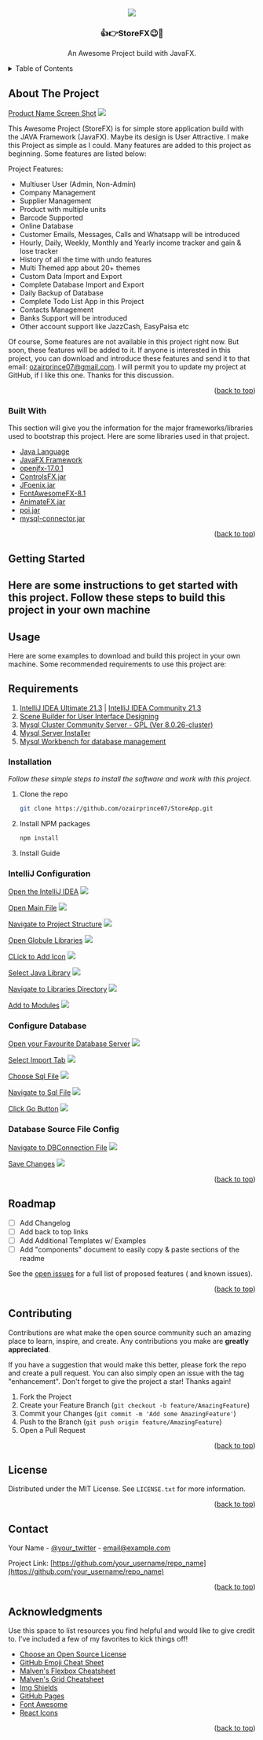 <div id="top"></div>
<!-- 
[![Contributors][contributors-shield]][contributors-url]
[![Forks][forks-shield]][forks-url]
[![Stargazers][stars-shield]][stars-url]
[![Issues][issues-shield]][issues-url]
[![MIT License][license-shield]][license-url]
[![LinkedIn][linkedin-shield]][linkedin-url] -->

<!-- PROJECT LOGO -->
<br />
<div align="center">
  <a href="https://github.com/uzairdev07/StoreApp">
    <img src="https://img.icons8.com/external-icongeek26-linear-colour-icongeek26/64/000000/external-shop-ecommerce-icongeek26-linear-colour-icongeek26.png"/>
  </a> 

<h3 align="center">👍👉StoreFX😉🤗</h3>

  <p align="center">
    An Awesome Project build with JavaFX.
  </p>
</div>

<!-- TABLE OF CONTENTS -->
<details>
  <summary>Table of Contents</summary>
  <ol>
    <li>
      <a href="#about-the-project">About The Project</a>
      <ul>
        <li><a href="#built-with">Built With</a></li>
      </ul>
    </li>
    <li>
      <a href="#getting-started">Getting Started</a>
      <ul>
        <li><a href="#usage">Usage</a></li>
        <li><a href="#requirements">Requirements</a></li>
        <li><a href="#installation">Installation</a></li>
      </ul>
    </li>
    <li><a href="#roadmap">Roadmap</a></li>
    <li><a href="#contributing">Contributing</a></li>
    <li><a href="#license">License</a></li>
    <li><a href="#contact">Contact</a></li>
    <li><a href="#acknowledgments">Acknowledgments</a></li>
  </ol>
</details>

<!-- ABOUT THE PROJECT -->

<div id="about-the-project"></div>

## About The Project

[Product Name Screen Shot](https://raw.githubusercontent.com/uzairdev07/resources/main/Images/StoreApp/db.png?token=AO22IKMT5ZJ3BWIAM35FSZDBWF3B6)
<img src="https://raw.githubusercontent.com/uzairdev07/resources/main/Images/StoreApp/db.png?token=AO22IKMT5ZJ3BWIAM35FSZDBWF3B6" />

This Awesome Project (StoreFX) is for simple store application build with the JAVA Framework (JavaFX). Maybe its design
is User Attractive. I make this Project as simple as I could. Many features are added to this project as beginning. Some
features are listed below:

Project Features:

- Multiuser User (Admin, Non-Admin)
- Company Management
- Supplier Management
- Product with multiple units
- Barcode Supported
- Online Database
- Customer Emails, Messages, Calls and Whatsapp will be introduced
- Hourly, Daily, Weekly, Monthly and Yearly income tracker and gain & lose tracker
- History of all the time with undo features
- Multi Themed app about 20+ themes
- Custom Data Import and Export
- Complete Database Import and Export
- Daily Backup of Database
- Complete Todo List App in this Project
- Contacts Management
- Banks Support will be introduced
- Other account support like JazzCash, EasyPaisa etc

Of course, Some features are not available in this project right now. But soon, these features will be added to it. If
anyone is interested in this project, you can download and introduce these features and send it to that email:
ozairprince07@gmail.com. I will permit you to update my project at GitHub, if I like this one. Thanks for this
discussion.

<p align="right">(<a href="#top">back to top</a>)</p>

<div id="built-with"></div>

### Built With

This section will give you the information for the major frameworks/libraries used to bootstrap this project. Here are
some libraries used in that project.

- [Java Language](https://java.org/)
- [JavaFX Framework](https://openjfx.io/)
- [openjfx-17.0.1](https://openjfx.io/)
- [ControlsFX.jar](https://controlsfx.github.io/)
- [JFoenix.jar](http://www.jfoenix.com/)
- [FontAwesomeFX-8.1](https://bitbucket.org/Jerady/fontawesomefx/downloads/)
- [AnimateFX.jar](https://github.com/Typhon0/AnimateFX)
- [poi.jar](https://jar-download.com/artifacts/org.apache.poi)
- [mysql-connector.jar](https://jar-download.com/artifacts/mysql/mysql-connector-java)

<p align="right">(<a href="#top">back to top</a>)</p>

<!-- GETTING STARTED -->

<div id="getting-started"></div>

## Getting Started

## Here are some instructions to get started with this project. Follow these steps to build this project in your own machine

<!-- USAGE EXAMPLES -->

<div id="usage"></div>

## Usage

Here are some examples to download and build this project in your own machine. Some recommended requirements to use this
project are:

<div id="requirements"></div>

## Requirements

1. [IntelliJ IDEA Ultimate 21.3](https://www.jetbrains.com/idea/download/)
   | [IntelliJ IDEA Community 21.3](https://www.jetbrains.com/idea/download/)
2. [Scene Builder for User Interface Designing](https://gluonhq.com/products/scene-builder/)
3. [Mysql Cluster Community Server - GPL (Ver 8.0.26-cluster)](https://dev.mysql.com/downloads/mysql/)
4. [Mysql Server Installer](https://dev.mysql.com/downloads/installer/)
5. [Mysql Workbench for database management](https://dev.mysql.com/downloads/workbench/)

<div id="installation"></div>

### Installation

_Follow these simple steps to install the software and work with this project._

1. Clone the repo

   ```sh
   git clone https://github.com/ozairprince07/StoreApp.git
   ```

2. Install NPM packages

   ```sh
   npm install
   ```

3. Install Guide

### IntelliJ Configuration 

[Open the IntelliJ IDEA]()
<img src="/home/uzair/Desktop/images/setup/libsSetup/openIDEA.png" />

[Open Main File]()
<img src="/home/uzair/Desktop/images/setup/libsSetup/openMainFile.png" />

[Navigate to Project Structure]()
<img src="/home/uzair/Desktop/images/setup/libsSetup/openProjectStructure.png" />

[Open Globule Libraries]()
<img src="/home/uzair/Desktop/images/setup/libsSetup/openGlobleLibs.png" />

[CLick to Add Icon]()
<img src="/home/uzair/Desktop/images/setup/libsSetup/addNewLib.png" />

[Select Java Library]()
<img src="/home/uzair/Desktop/images/setup/libsSetup/selectJava.png" />

[Navigate to Libraries Directory]()
<img src="/home/uzair/Desktop/images/setup/libsSetup/selectLibsDir.png" />

[Add to Modules]()
<img src="/home/uzair/Desktop/images/setup/libsSetup/selectTheModule.png" />

### Configure Database

[Open your Favourite Database Server]()
<img src="/home/uzair/Desktop/images/setup/database/openLocalHost.png" />

[Select Import Tab]()
<img src="/home/uzair/Desktop/images/setup/database/clickImport.png" />

[Choose Sql File]()
<img src="/home/uzair/Desktop/images/setup/database/chooseSqlFile.png" />

[Navigate to Sql File]()
<img src="/home/uzair/Desktop/images/setup/database/selectSQLFile.png" />

[Click Go Button]()
<img src="/home/uzair/Desktop/images/setup/database/clickGo.png" />

### Database Source File Config

[Navigate to DBConnection File]()
<img src="/home/uzair/Desktop/images/setup/dbConfig/openFile.png" />

[Save Changes]()
<img src="/home/uzair/Desktop/images/setup/dbConfig/saveSettings.png" />



<p align="right">(<a href="#top">back to top</a>)</p>

<!-- ROADMAP -->

<div id="roadmap"></div>

## Roadmap

- [ ] Add Changelog
- [ ] Add back to top links
- [ ] Add Additional Templates w/ Examples
- [ ] Add "components" document to easily copy & paste sections of the readme

See the [open issues](https://github.com/othneildrew/Best-README-Template/issues) for a full list of proposed features (
and known issues).

<p align="right">(<a href="#top">back to top</a>)</p>

<!-- CONTRIBUTING -->

<div id="contributing"></div>

## Contributing

Contributions are what make the open source community such an amazing place to learn, inspire, and create. Any
contributions you make are **greatly appreciated**.

If you have a suggestion that would make this better, please fork the repo and create a pull request. You can also
simply open an issue with the tag "enhancement". Don't forget to give the project a star! Thanks again!

1. Fork the Project
2. Create your Feature Branch (`git checkout -b feature/AmazingFeature`)
3. Commit your Changes (`git commit -m 'Add some AmazingFeature'`)
4. Push to the Branch (`git push origin feature/AmazingFeature`)
5. Open a Pull Request

<p align="right">(<a href="#top">back to top</a>)</p>

<!-- LICENSE -->

<div id="license"></div>

## License

Distributed under the MIT License. See `LICENSE.txt` for more information.

<p align="right">(<a href="#top">back to top</a>)</p>

<!-- CONTACT -->

<div id="contact"></div>

## Contact

Your Name - [@your_twitter](https://twitter.com/your_username) - email@example.com

Project Link: [https://github.com/your_username/repo_name](https://github.com/your_username/repo_name)

<p align="right">(<a href="#top">back to top</a>)</p>

<!-- ACKNOWLEDGMENTS -->

<div id="acknowledgments"></div>

## Acknowledgments

Use this space to list resources you find helpful and would like to give credit to. I've included a few of my favorites
to kick things off!

- [Choose an Open Source License](https://choosealicense.com)
- [GitHub Emoji Cheat Sheet](https://www.webpagefx.com/tools/emoji-cheat-sheet)
- [Malven's Flexbox Cheatsheet](https://flexbox.malven.co/)
- [Malven's Grid Cheatsheet](https://grid.malven.co/)
- [Img Shields](https://shields.io)
- [GitHub Pages](https://pages.github.com)
- [Font Awesome](https://fontawesome.com)
- [React Icons](https://react-icons.github.io/react-icons/search)

<p align="right">(<a href="#top">back to top</a>)</p>

<!-- MARKDOWN LINKS & IMAGES -->
<!-- https://www.markdownguide.org/basic-syntax/#reference-style-links -->

[contributors-shield]: https://img.shields.io/github/contributors/othneildrew/Best-README-Template.svg?style=for-the-badge

[contributors-url]: https://github.com/othneildrew/Best-README-Template/graphs/contributors

[forks-shield]: https://img.shields.io/github/forks/othneildrew/Best-README-Template.svg?style=for-the-badge

[forks-url]: https://github.com/othneildrew/Best-README-Template/network/members

[stars-shield]: https://img.shields.io/github/stars/othneildrew/Best-README-Template.svg?style=for-the-badge

[stars-url]: https://github.com/othneildrew/Best-README-Template/stargazers

[issues-shield]: https://img.shields.io/github/issues/othneildrew/Best-README-Template.svg?style=for-the-badge

[issues-url]: https://github.com/othneildrew/Best-README-Template/issues

[license-shield]: https://img.shields.io/github/license/othneildrew/Best-README-Template.svg?style=for-the-badge

[license-url]: https://github.com/othneildrew/Best-README-Template/blob/master/LICENSE.txt

[linkedin-shield]: https://img.shields.io/badge/-LinkedIn-black.svg?style=for-the-badge&logo=linkedin&colorB=555

[linkedin-url]: https://linkedin.com/in/othneildrew

[product-screenshot]: images/screenshot.png
